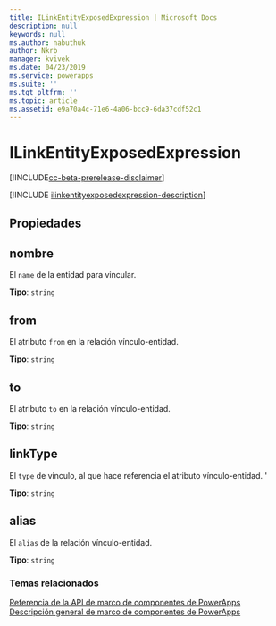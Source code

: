 ```yaml
---
title: ILinkEntityExposedExpression | Microsoft Docs
description: null
keywords: null
ms.author: nabuthuk
author: Nkrb
manager: kvivek
ms.date: 04/23/2019
ms.service: powerapps
ms.suite: ''
ms.tgt_pltfrm: ''
ms.topic: article
ms.assetid: e9a70a4c-71e6-4a06-bcc9-6da37cdf52c1
---
```


# <a name="ilinkentityexposedexpression"></a>ILinkEntityExposedExpression

[!INCLUDE[cc-beta-prerelease-disclaimer](../../../includes/cc-beta-prerelease-disclaimer.md)]

[!INCLUDE [ilinkentityexposedexpression-description](includes/ilinkentityexposedexpression-description.md)]

## <a name="properties"></a>Propiedades

## <a name="name"></a>nombre

El `name` de la entidad para vincular.

**Tipo**:  `string`

## <a name="from"></a>from

El atributo `from` en la relación vínculo-entidad.

**Tipo**:  `string`

## <a name="to"></a>to

El atributo `to` en la relación vínculo-entidad.

**Tipo**:  `string`

## <a name="linktype"></a>linkType

El `type` de vínculo, al que hace referencia el atributo vínculo-entidad. '

**Tipo**:  `string`

## <a name="alias"></a>alias

El `alias` de la relación vínculo-entidad.

**Tipo**:  `string`

### <a name="related-topics"></a>Temas relacionados

[Referencia de la API de marco de componentes de PowerApps](../reference/index.md)<br/>
[Descripción general de marco de componentes de PowerApps](../overview.md)